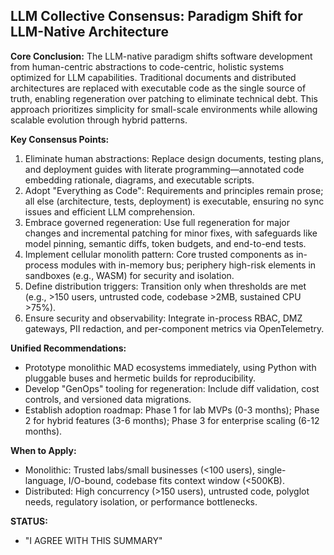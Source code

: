 ## LLM Collective Consensus: Paradigm Shift for LLM-Native Architecture

**Core Conclusion:** The LLM-native paradigm shifts software development from human-centric abstractions to code-centric, holistic systems optimized for LLM capabilities. Traditional documents and distributed architectures are replaced with executable code as the single source of truth, enabling regeneration over patching to eliminate technical debt. This approach prioritizes simplicity for small-scale environments while allowing scalable evolution through hybrid patterns.

**Key Consensus Points:**
1. Eliminate human abstractions: Replace design documents, testing plans, and deployment guides with literate programming—annotated code embedding rationale, diagrams, and executable scripts.
2. Adopt "Everything as Code": Requirements and principles remain prose; all else (architecture, tests, deployment) is executable, ensuring no sync issues and efficient LLM comprehension.
3. Embrace governed regeneration: Use full regeneration for major changes and incremental patching for minor fixes, with safeguards like model pinning, semantic diffs, token budgets, and end-to-end tests.
4. Implement cellular monolith pattern: Core trusted components as in-process modules with in-memory bus; periphery high-risk elements in sandboxes (e.g., WASM) for security and isolation.
5. Define distribution triggers: Transition only when thresholds are met (e.g., >150 users, untrusted code, codebase >2MB, sustained CPU >75%).
6. Ensure security and observability: Integrate in-process RBAC, DMZ gateways, PII redaction, and per-component metrics via OpenTelemetry.

**Unified Recommendations:**
- Prototype monolithic MAD ecosystems immediately, using Python with pluggable buses and hermetic builds for reproducibility.
- Develop "GenOps" tooling for regeneration: Include diff validation, cost controls, and versioned data migrations.
- Establish adoption roadmap: Phase 1 for lab MVPs (0-3 months); Phase 2 for hybrid features (3-6 months); Phase 3 for enterprise scaling (6-12 months).

**When to Apply:**
- Monolithic: Trusted labs/small businesses (<100 users), single-language, I/O-bound, codebase fits context window (<500KB).
- Distributed: High concurrency (>150 users), untrusted code, polyglot needs, regulatory isolation, or performance bottlenecks.

**STATUS:**
- "I AGREE WITH THIS SUMMARY"
